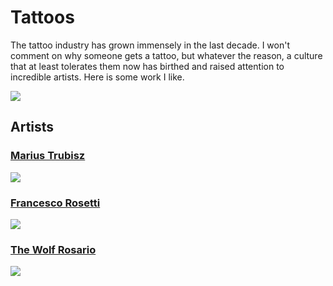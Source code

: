 # Tattoos

The tattoo industry has grown immensely in the last decade. I won't comment on why someone gets a tattoo, but whatever the reason, a culture that at least tolerates them now has birthed and raised attention to incredible artists. Here is some work I like.

![](https://i.imgur.com/7KN7hVh_d.jpg?maxwidth=350&shape=thumb&fidelity=medium)

## Artists

### [Marius Trubisz](https://scene360.com/art/108905/mariusz-trubisz/)

![](https://scene360.com/art/108905/mariusz-trubisz.jpg)

### [Francesco Rosetti](https://scene360.com/art/112488/francesco-rossetti/)

![](https://scene360.com/wp-content/uploads/2018/02/francesco-rossetti-15.jpg)

### [The Wolf Rosario](https://scene360.com/art/114161/the-wolf-rosario/)

![](https://scene360.com/wp-content/uploads/2018/05/the-wolf-rosario-13.jpg)
